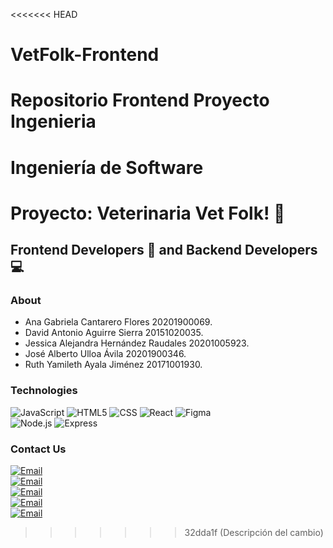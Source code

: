 <<<<<<< HEAD
# VetFolk-Frontend
Repositorio Frontend Proyecto Ingenieria
=======
# Ingeniería de Software
<h1> Proyecto: Veterinaria Vet Folk!   🚀</h1>

<h2>Frontend Developers 📱 and Backend Developers 💻</h2>

### About 
- Ana Gabriela Cantarero Flores 20201900069.
- David Antonio Aguirre Sierra 20151020035.
- Jessica Alejandra Hernández Raudales 20201005923.
- José Alberto Ulloa Ávila 20201900346.
- Ruth Yamileth Ayala Jiménez 20171001930.

### Technologies
  ![JavaScript](https://img.shields.io/badge/-JavaScript-333333?style=flat&logo=javascript)
  ![HTML5](https://img.shields.io/badge/-HTML5-333333?style=flat&logo=HTML5)
  ![CSS](https://img.shields.io/badge/-CSS-333333?style=flat&logo=CSS3&logoColor=1572B6)
  ![React](https://img.shields.io/badge/-React-333333?style=flat&logo=react)
  ![Figma](https://img.shields.io/badge/-Figma-333333?style=flat&logo=figma)
  <br/>
  ![Node.js](https://img.shields.io/badge/-Node.js-333333?style=flat&logo=node.js)
  ![Express](https://img.shields.io/badge/-Express-333333?style=flat&logo=NestJS)

### Contact Us
<a href="agcantarero@unah.hn"><img alt="Email" src="https://img.shields.io/badge/ail-agcantarero@unah.hn-blue?style=flat-square&logo=gmail"></a>  
<a href="davidaguirre@unah.hn"><img alt="Email" src="https://img.shields.io/badge/ail-davidaguirre@unah.hn-blue?style=flat-square&logo=Gmail"></a>  
<a href="jessica.raudales@unah.hn"><img alt="Email" src="https://img.shields.io/badge/ail-jessica.raudales@unah.hn-blue?style=flat-square&logo=Gmail"></a>  
<a href="jimeneruth81@gmail.com"><img alt="Email" src="https://img.shields.io/badge/ail-jimeneruth81@gmail.com-blue?style=flat-square&logo=Gmail"></a> 
<br/>
<a href="ackertaker69@gmail.com"><img alt="Email" src="https://img.shields.io/badge/ail-ackertaker69@gmail.com-blue?style=flat-square&logo=Gmail"></a> 



>>>>>>> 32dda1f (Descripción del cambio)
